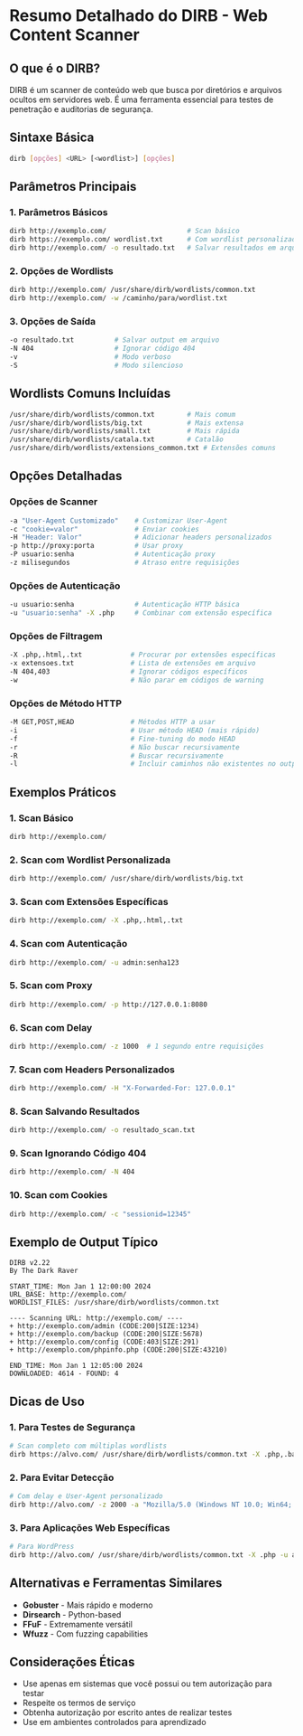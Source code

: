 # Resumo Detalhado do DIRB - Web Content Scanner

## O que é o DIRB?
DIRB é um scanner de conteúdo web que busca por diretórios e arquivos ocultos em servidores web. É uma ferramenta essencial para testes de penetração e auditorias de segurança.

## Sintaxe Básica

```bash
dirb [opções] <URL> [<wordlist>] [opções]
```

## Parâmetros Principais

### 1. Parâmetros Básicos
```bash
dirb http://exemplo.com/                    # Scan básico
dirb https://exemplo.com/ wordlist.txt      # Com wordlist personalizada
dirb http://exemplo.com/ -o resultado.txt   # Salvar resultados em arquivo
```

### 2. Opções de Wordlists
```bash
dirb http://exemplo.com/ /usr/share/dirb/wordlists/common.txt
dirb http://exemplo.com/ -w /caminho/para/wordlist.txt
```

### 3. Opções de Saída
```bash
-o resultado.txt          # Salvar output em arquivo
-N 404                    # Ignorar código 404
-v                        # Modo verboso
-S                        # Modo silencioso
```

## Wordlists Comuns Incluídas

```bash
/usr/share/dirb/wordlists/common.txt        # Mais comum
/usr/share/dirb/wordlists/big.txt           # Mais extensa
/usr/share/dirb/wordlists/small.txt         # Mais rápida
/usr/share/dirb/wordlists/catala.txt        # Catalão
/usr/share/dirb/wordlists/extensions_common.txt # Extensões comuns
```

## Opções Detalhadas

### Opções de Scanner
```bash
-a "User-Agent Customizado"    # Customizar User-Agent
-c "cookie=valor"              # Enviar cookies
-H "Header: Valor"             # Adicionar headers personalizados
-p http://proxy:porta          # Usar proxy
-P usuario:senha               # Autenticação proxy
-z milisegundos                # Atraso entre requisições
```

### Opções de Autenticação
```bash
-u usuario:senha               # Autenticação HTTP básica
-u "usuario:senha" -X .php     # Combinar com extensão específica
```

### Opções de Filtragem
```bash
-X .php,.html,.txt            # Procurar por extensões específicas
-x extensoes.txt              # Lista de extensões em arquivo
-N 404,403                    # Ignorar códigos específicos
-w                            # Não parar em códigos de warning
```

### Opções de Método HTTP
```bash
-M GET,POST,HEAD              # Métodos HTTP a usar
-i                            # Usar método HEAD (mais rápido)
-f                            # Fine-tuning do modo HEAD
-r                            # Não buscar recursivamente
-R                            # Buscar recursivamente
-l                            # Incluir caminhos não existentes no output
```

## Exemplos Práticos

### 1. Scan Básico
```bash
dirb http://exemplo.com/
```

### 2. Scan com Wordlist Personalizada
```bash
dirb http://exemplo.com/ /usr/share/dirb/wordlists/big.txt
```

### 3. Scan com Extensões Específicas
```bash
dirb http://exemplo.com/ -X .php,.html,.txt
```

### 4. Scan com Autenticação
```bash
dirb http://exemplo.com/ -u admin:senha123
```

### 5. Scan com Proxy
```bash
dirb http://exemplo.com/ -p http://127.0.0.1:8080
```

### 6. Scan com Delay
```bash
dirb http://exemplo.com/ -z 1000  # 1 segundo entre requisições
```

### 7. Scan com Headers Personalizados
```bash
dirb http://exemplo.com/ -H "X-Forwarded-For: 127.0.0.1"
```

### 8. Scan Salvando Resultados
```bash
dirb http://exemplo.com/ -o resultado_scan.txt
```

### 9. Scan Ignorando Código 404
```bash
dirb http://exemplo.com/ -N 404
```

### 10. Scan com Cookies
```bash
dirb http://exemplo.com/ -c "sessionid=12345"
```

## Exemplo de Output Típico

```
DIRB v2.22    
By The Dark Raver

START_TIME: Mon Jan 1 12:00:00 2024
URL_BASE: http://exemplo.com/
WORDLIST_FILES: /usr/share/dirb/wordlists/common.txt

---- Scanning URL: http://exemplo.com/ ----
+ http://exemplo.com/admin (CODE:200|SIZE:1234)
+ http://exemplo.com/backup (CODE:200|SIZE:5678)
+ http://exemplo.com/config (CODE:403|SIZE:291)
+ http://exemplo.com/phpinfo.php (CODE:200|SIZE:43210)

END_TIME: Mon Jan 1 12:05:00 2024
DOWNLOADED: 4614 - FOUND: 4
```

## Dicas de Uso

### 1. Para Testes de Segurança
```bash
# Scan completo com múltiplas wordlists
dirb https://alvo.com/ /usr/share/dirb/wordlists/common.txt -X .php,.bak,.old -o scan_completo.txt
```

### 2. Para Evitar Detecção
```bash
# Com delay e User-Agent personalizado
dirb http://alvo.com/ -z 2000 -a "Mozilla/5.0 (Windows NT 10.0; Win64; x64)"
```

### 3. Para Aplicações Web Específicas
```bash
# Para WordPress
dirb http://alvo.com/ /usr/share/dirb/wordlists/common.txt -X .php -u admin:password
```


## Alternativas e Ferramentas Similares

- **Gobuster** - Mais rápido e moderno
- **Dirsearch** - Python-based
- **FFuF** - Extremamente versátil
- **Wfuzz** - Com fuzzing capabilities

## Considerações Éticas

- Use apenas em sistemas que você possui ou tem autorização para testar
- Respeite os termos de serviço
- Obtenha autorização por escrito antes de realizar testes
- Use em ambientes controlados para aprendizado